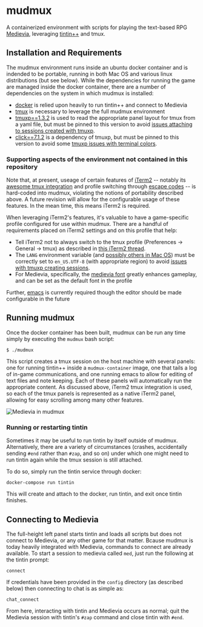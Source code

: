 # mudmux
A containerized environment with scripts for playing the text-based RPG [Medievia](http://www.medievia.com/), leveraging [tintin++](https://sourceforge.net/projects/tintin/) and tmux.

## Installation and Requirements

The mudmux environment runs inside an ubuntu docker container and is indended to be portable, running in both Mac OS and various linux distributions (but see below). While the dependencies for running the game are managed inside the docker container, there are a number of dependencies on the system in which mudmux is installed:

* [docker](https://www.docker.com/) is relied upon heavily to run tintin++ and connect to Medievia
* [tmux](https://en.wikipedia.org/wiki/Tmux) is necessary to leverage the full mudmux environment
* [tmuxp==1.3.2](https://github.com/tmux-python/tmuxp) is used to read the appropriate panel layout for tmux from a yaml file, but must be pinned to this version to avoid [issues attaching to sessions created with tmuxp](https://github.com/tmux-python/tmuxp/issues/364).
* [click==7.1.2](https://pypi.org/project/click/) is a dependency of tmuxp, but must be pinned to this version to avoid some [tmuxp issues with terminal colors](https://github.com/tmux-python/tmuxp/issues/649).

### Supporting aspects of the environment not contained in this repository

Note that, at present, useage of certain features of [iTerm2](https://iterm2.com) -- notably its [awesome tmux integration](https://iterm2.com/documentation-tmux-integration.html) and profile switching through [escape codes](https://iterm2.com/documentation-escape-codes.html) -- is hard-coded into mudmux, violating the notions of portability described above. A future revision will allow for the configurable usage of these features. In the mean time, this means iTerm2 is required.

When leveraging iTerm2's features, it's valuable to have a game-specific profile configured for use within mudmux. There are a handful of requirements placed on iTerm2 settings and on this profile that help:

* Tell iTerm2 not to always switch to the tmux profile (Preferences -> General -> tmux) as described in [this iTerm2 thread](https://gitlab.com/gnachman/iterm2/-/issues/4543).
* The `LANG` environment variable (and [possibly others in Mac OS](https://stackoverflow.com/questions/7165108/in-os-x-lion-lang-is-not-set-to-utf-8-how-to-fix-it)) must be correctly set to `en_US.UTF-8` (with appropriate region) to avoid [issues with tmuxp creating sessions](https://github.com/tmux-python/libtmux/issues/265).
* For Medievia, specifically, the [medievia font](http://www.medievia.com/fonts.html) greatly enhances gameplay, and can be set as the default font in the profile

Further, [emacs](https://www.gnu.org/software/emacs/) is currently required though the editor should be made configurable in the future

## Running mudmux

Once the docker container has been built, mudmux can be run any time simply by executing the `mudmux` bash script:

```
$ ./mudmux
```

This script creates a tmux session on the host machine with several panels: one for running tintin++ inside a `mudmux-container` image, one that tails a log of in-game communications, and one running emacs to allow for editing of text files and note keeping. Each of these panels will automatically run the appropriate content. As discussed above, iTerm2 tmux integration is used, so each of the tmux panels is represented as a native iTerm2 panel, allowing for easy scrolling among many other features.

![Medievia in mudmux](data/medievia_in_mudmux.png)

### Running or restarting tintin

Sometimes it may be useful to run tintin by itself outside of mudmux. Alternatively, there are a variety of circumstances (crashes, accidentally sending `#end` rather than `#zap`, and so on)  under which one might need to run tintin again while the tmux session is still attached.

To do so, simply run the tintin service through docker:

```
docker-compose run tintin
```

This will create and attach to the docker, run tintin, and exit once tintin finishes.

## Connecting to Medievia

The full-height left panel starts tintin and loads all scripts but does not connect to Medievia, or any other game for that matter. Bcause mudmux is today heavily integrated with Medievia, commands to connect are already available. To start a session to medievia called `med`, just run the following at the tintin prompt:

```
connect
```

If credentials have been provided in the `config` directory (as described below) then connecting to chat is as simple as:

```
chat_connect
```

From here, interacting with tintin and Medievia occurs as normal; quit the Medievia session with tintin's `#zap` command and close tintin with `#end`.
